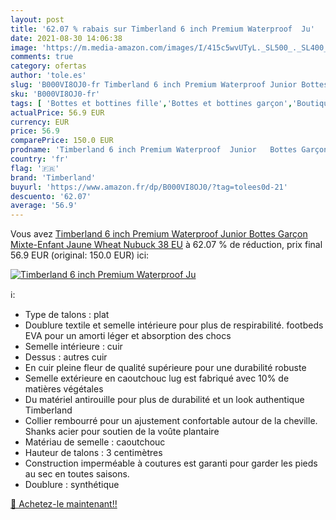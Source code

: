 ```yaml
---
layout: post
title: '62.07 % rabais sur Timberland 6 inch Premium Waterproof  Ju'
date: 2021-08-30 14:06:38
image: 'https://m.media-amazon.com/images/I/415c5wvUTyL._SL500_._SL400_.jpg'
comments: true
category: ofertas
author: 'tole.es'
slug: 'B000VI8OJ0-fr Timberland 6 inch Premium Waterproof Junior Bottes Garçon...'
sku: 'B000VI8OJ0-fr'
tags: [ 'Bottes et bottines fille','Bottes et bottines garçon','Boutiques','Chaussures','Chaussures et Sacs','Chaussures fille','Chaussures garçon','Custom Stores','timberland', ]
actualPrice: 56.9 EUR
currency: EUR
price: 56.9
comparePrice: 150.0 EUR
prodname: 'Timberland 6 inch Premium Waterproof  Junior   Bottes Garçon Mixte-Enfant  Jaune  Wheat Nubuck   38 EU'
country: 'fr'
flag: '🇫🇷'
brand: 'Timberland'
buyurl: 'https://www.amazon.fr/dp/B000VI8OJ0/?tag=tolees0d-21'
descuento: '62.07'
average: '56.9'
---
```


Vous avez [Timberland 6 inch Premium Waterproof  Junior   Bottes Garçon Mixte-Enfant  Jaune  Wheat Nubuck   38 EU](https://www.amazon.fr/dp/B000VI8OJ0/?tag=tolees0d-21)  à  62.07 % de réduction, prix final  56.9 EUR (original: 150.0 EUR) ici:

[![Timberland 6 inch Premium Waterproof  Ju](https://m.media-amazon.com/images/I/415c5wvUTyL._SL500_._SL400_.jpg)](https://www.amazon.fr/dp/B000VI8OJ0/?tag=tolees0d-21)

ℹ️:

- Type de talons : plat
- Doublure textile et semelle intérieure pour plus de respirabilité. footbeds EVA pour un amorti léger et absorption des chocs
- Semelle intérieure : cuir
- Dessus : autres cuir
- En cuir pleine fleur de qualité supérieure pour une durabilité robuste
- Semelle extérieure en caoutchouc lug est fabriqué avec 10% de matières végétales
- Du matériel antirouille pour plus de durabilité et un look authentique Timberland
- Collier rembourré pour un ajustement confortable autour de la cheville. Shanks acier pour soutien de la voûte plantaire
- Matériau de semelle : caoutchouc
- Hauteur de talons : 3 centimètres
- Construction imperméable à coutures est garanti pour garder les pieds au sec en toutes saisons.
- Doublure : synthétique

[🛒 Achetez-le maintenant!!](https://www.amazon.fr/dp/B000VI8OJ0/?tag=tolees0d-21)
